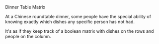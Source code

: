Dinner Table Matrix

At a Chinese roundtable dinner, some people have the special ability of knowing exactly which dishes any specific person has not had.  

It's as if they keep track of a boolean matrix with dishes on the rows and people on the column.  
